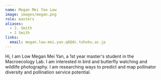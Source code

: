 ```yaml
---
name: Megan Mei Yan Low
image: images/megan.png
role: masters
aliases:
  - J. Smith
  - J Smith
links:
  email: megan.low.mei.yan.q8@dc.tohoku.ac.jp
---
```


Hi, I am Low Megan Mei Yan, a 1st year master's student in the Macroecology Lab. 
I am interested in bird and butterfly watching and wildlife photography. 
I am researching ways to predict and map pollinator diversity and pollination
service potential. 

